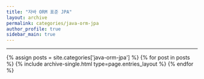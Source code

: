 ```yaml
---
title: "자바 ORM 표준 JPA"
layout: archive
permalink: categories/java-orm-jpa
author_profile: true
sidebar_main: true
---
```


***

{% assign posts = site.categories['java-orm-jpa'] %}
{% for post in posts %} {% include archive-single.html type=page.entries_layout %} {% endfor %}

